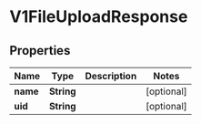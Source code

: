 # V1FileUploadResponse

## Properties
Name | Type | Description | Notes
------------ | ------------- | ------------- | -------------
**name** | **String** |  |  [optional]
**uid** | **String** |  |  [optional]
